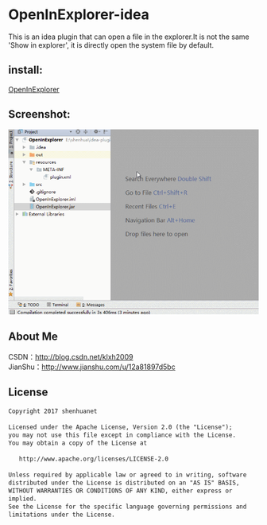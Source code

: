 # OpenInExplorer-idea

This is an idea plugin that can open a file in the explorer.It is not the same 'Show in explorer', it is directly open the system file by default.

## install:

[OpenInExplorer](https://github.com/shenhuanet/OpenInExplorer/raw/master/OpenInExplorer.jar)

## Screenshot:

![](https://github.com/shenhuanet/OpenInExplorer/blob/master/screenshot/pic.gif)

## About Me
CSDN：http://blog.csdn.net/klxh2009<br>
JianShu：http://www.jianshu.com/u/12a81897d5bc

## License

    Copyright 2017 shenhuanet

    Licensed under the Apache License, Version 2.0 (the "License");
    you may not use this file except in compliance with the License.
    You may obtain a copy of the License at

       http://www.apache.org/licenses/LICENSE-2.0

    Unless required by applicable law or agreed to in writing, software
    distributed under the License is distributed on an "AS IS" BASIS,
    WITHOUT WARRANTIES OR CONDITIONS OF ANY KIND, either express or implied.
    See the License for the specific language governing permissions and
    limitations under the License.
